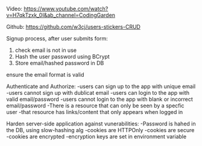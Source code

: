 Video: https://www.youtube.com/watch?v=H7qkTzxk_0I&ab_channel=CodingGarden

Github: https://github.com/w3cj/users-stickers-CRUD

Signup process, after user submits form:
1) check email is not in use
2) Hash the user password using BCrypt
3) Store email/hashed password in DB

ensure the email format is valid

Authenticate and Authorize:
-users can sign up to the app with unique email
-users cannot sign up with dublicat email
-users can login to the app with valid email/password
-users cannot login to the app with blank or incorrect email/password
-There is a resource that can only be seen by a specfic user
-that resource has links/content that only appears when logged in

Harden server-side application against vunerabilities:
-Password is hahed in the DB, using slow-hashing alg
-cookies are HTTPOnly
-cookies are secure
-cookies are encrypted
-encryption  keys are set in environment variable
